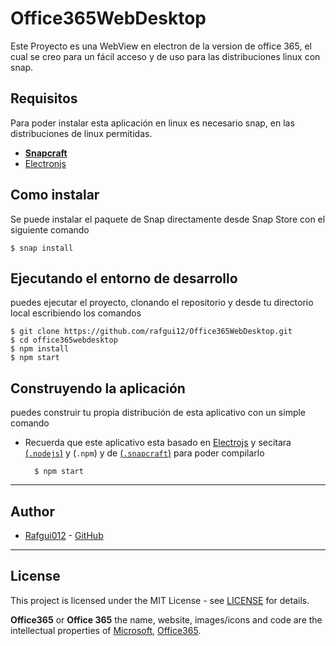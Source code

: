 # Office365WebDesktop

Este Proyecto es una WebView en electron de la version de office 365, el cual se creo para un fácil acceso y de uso para las distribuciones linux con snap.

## Requisitos 

Para poder instalar esta aplicación en linux es necesario snap, en las distribuciones de linux permitidas. 

* [**Snapcraft**](https://snapcraft.io/) 
* [Electronjs](https://www.electronjs.org/)

## Como instalar

Se puede instalar el paquete de Snap directamente desde Snap Store con el siguiente comando

    $ snap install 

## Ejecutando el entorno de desarrollo

puedes ejecutar el proyecto, clonando el repositorio y desde tu directorio local escribiendo los comandos

    $ git clone https://github.com/rafgui12/Office365WebDesktop.git
    $ cd office365webdesktop
    $ npm install
    $ npm start

## Construyendo la aplicación

puedes construir tu propia distribución de esta aplicativo con un simple comando
    
* Recuerda que este aplicativo esta basado en [Electrojs](https://www.electronjs.org/) y secitara [(`.nodejs`)](https://nodejs.org/en/) y (`.npm`) y de [(`.snapcraft`)](https://snapcraft.io/) para poder compilarlo
  
        $ npm start

___

## Author

* [Rafgui012](https://rafgui.com) - [GitHub](https://github.com/rafgui12)

___

## License

This project is licensed under the MIT License - see [LICENSE](https://github.com/rafgui12/Office365WebDesktop/LICENSE.md) for details.

**Office365** or **Office 365** the name, website, images/icons and code are the intellectual properties of [Microsoft](https://www.microsoft.com/), [Office365](https://www.office.com/).

